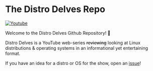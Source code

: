 # The Distro Delves Repo

[![Youtube](https://img.shields.io/badge/Egee-Youtube-e62117.svg)](https://www.youtube.com/c/Egeeirl)

Welcome to the Distro Delves Github Repository! 👋

Distro Delves is a YouTube web-series ~~reviewing~~ looking at  Linux distributions & operating systems in an informational yet entertaining format.

If you have an idea for a distro or OS for the show, open an [issue](https://github.com/egee-irl/distro-delves/issues)!
